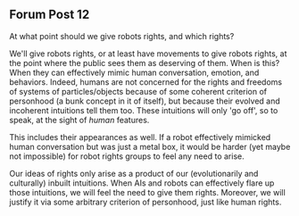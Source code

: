 ## Forum Post 12
At what point should we give robots rights, and which rights?

We'll give robots rights, or at least have movements to give robots rights, at the point where the public sees them as deserving of them. When is this? When they can effectively mimic human conversation, emotion, and behaviors. Indeed, humans are not concerned for the rights and freedoms of systems of particles/objects because of some coherent criterion of personhood (a bunk concept in it of itself), but because their evolved and incoherent intuitions tell them too. These intuitions will only 'go off', so to speak, at the sight of *human* features.

This includes their appearances as well. If a robot effectively mimicked human conversation but was just a metal box, it would be harder (yet maybe not impossible) for robot rights groups to feel any need to arise.

Our ideas of rights only arise as a product of our (evolutionarily and culturally) inbuilt intuitions. When AIs and robots can effectively flare up those intuitions, we will feel the need to give them rights. Moreover, we will justify it via some arbitrary criterion of personhood, just like human rights.
